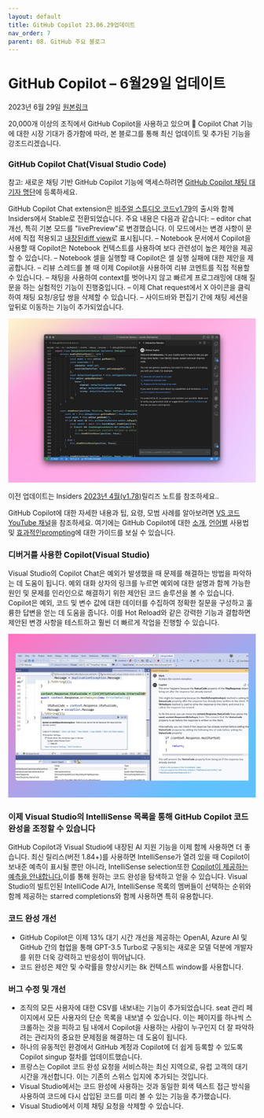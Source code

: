```yaml
---
layout: default
title: GitHub Copilot 23.06.29업데이트
nav_order: 7
parent: 08. GitHub 주요 블로그
---
```


# **GitHub Copilot – 6월29일 업데이트**

2023년 6월 29일 [원본링크](https://github.blog/changelog/2023-06-29-copilot-june-2023-update/0629-)

20,000개 이상의 조직에서 GitHub Copilot을 사용하고 있으며 🎉 Copilot Chat 기능에 대한 시장 기대가 증가함에 따라, 본 블로그를 통해 최신 업데이트 및 추가된 기능을 강조드리겠습니다.

### **GitHub Copilot Chat(Visual Studio Code)**

참고: 새로운 채팅 기반 GitHub Copilot 기능에 액세스하려면 [GitHub Copilot 채팅 대기자 명단](https://github.com/github-copilot/chat_waitlist_signup/join)에 등록하세요.

GitHub Copilot Chat extension은 [비주얼 스튜디오 코드](https://code.visualstudio.com/updates/v1_79#_github-copilot)[v1.79](https://code.visualstudio.com/updates/v1_79#_github-copilot)의 출시와 함께 Insiders에서 Stable로 전환되었습니다. 주요 내용은 다음과 같습니다:
  – editor chat 개선, 특히 기본 모드를 "livePreview"로 변경했습니다. 이 모드에서는 변경 사항이 문서에 직접 적용되고 [내장된](https://code.visualstudio.com/assets/updates/1_79/copilot-editor-chat.png)[diff view](https://code.visualstudio.com/assets/updates/1_79/copilot-editor-chat.png)로 표시됩니다.
  – Notebook 문서에서 Copilot을 사용할 때 Copilot은 Notebook 컨텍스트를 사용하여 보다 관련성이 높은 제안을 제공할 수 있습니다.
  – Notebook 셀을 실행할 때 Copilot은 셀 실행 실패에 대한 제안을 제공합니다.
  – 리뷰 스레드를 볼 때 이제 Copilot을 사용하여 리뷰 코멘트를 직접 적용할 수 있습니다.
  – 채팅을 사용하여 context를 벗어나지 않고 빠르게 프로그래밍에 대해 질문을 하는 실험적인 기능이 진행중입니다.
  – 이제 Chat request에서 X 아이콘을 클릭하여 채팅 요청/응답 쌍을 삭제할 수 있습니다.
  – 사이드바와 편집기 간에 채팅 세션을 앞뒤로 이동하는 기능이 추가되었습니다.

<img src="../assets/images/ch08/0629-1.webp">

이전 업데이트는 Insiders [2023년 4월(v1.78)](https://github.com/microsoft/vscode-docs/blob/vnext/release-notes/v1_78.md#github-copilot)릴리즈 노트를 참조하세요..

GitHub Copilot에 대한 자세한 내용과 팁, 요령, 모범 사례를 알아보려면 [VS 코드 YouTube 채널](https://www.youtube.com/playlist?list=PLj6YeMhvp2S5_hvBl2SE-7YCHYlLQ0bPt)을 참조하세요. 여기에는 GitHub Copilot에 대한 [소개](https://www.youtube.com/watch?v=Fi3AJZZregI&list=PLj6YeMhvp2S5_hvBl2SE-7YCHYlLQ0bPt&index=1), [언어별](https://www.youtube.com/watch?v=VsUQlSyQn1E&list=PLj6YeMhvp2S5_hvBl2SE-7YCHYlLQ0bPt&index=6) 사용법 및 [효과적인](https://www.youtube.com/watch?v=ImWfIDTxn7E&list=PLj6YeMhvp2S5_hvBl2SE-7YCHYlLQ0bPt&index=9)[prompting](https://www.youtube.com/watch?v=ImWfIDTxn7E&list=PLj6YeMhvp2S5_hvBl2SE-7YCHYlLQ0bPt&index=9)에 대한 가이드를 보실 수 있습니다.

### **디버거를 사용한 Copilot(Visual Studio)**

Visual Studio의 Copilot Chat은 예외가 발생했을 때 문제를 해결하는 방법을 파악하는 데 도움이 됩니다. 예외 대화 상자의 링크를 누르면 예외에 대한 설명과 함께 가능한 원인 및 문제를 인라인으로 해결하기 위한 제안된 코드 솔루션을 볼 수 있습니다. Copilot은 예외, 코드 및 변수 값에 대한 데이터를 수집하여 정확한 질문을 구성하고 훌륭한 답변을 얻는 데 도움을 줍니다. 이를 Hot Reload와 같은 강력한 기능과 결합하면 제안된 변경 사항을 테스트하고 훨씬 더 빠르게 작업을 진행할 수 있습니다.

<img src="../assets/images/ch08/0629-2.webp">

### 이제 Visual Studio의 IntelliSense 목록을 통해 GitHub Copilot 코드 완성을 조정할 수 있습니다 

GitHub Copilot과 Visual Studio에 내장된 AI 지원 기능을 이제 함께 사용하면 더 좋습니다. 최신 릴리스(버전 1.84+)를 사용하면 IntelliSense가 열려 있을 때 Copilot이 보내준 예측이 표시될 뿐만 아니라, IntelliSense selection또한 [Copilot이 제공하는 예측을 안내합니다.](https://devblogs.microsoft.com/visualstudio/github-copilot-visual-studio-intellisense/)이를 통해 원하는 코드 완성을 탐색하고 얻을 수 있습니다. Visual Studio의 빌트인된 IntelliCode AI가, IntelliSense 목록의 멤버들이 선택하는 순위와 함께 제공하는 starred completions와 함께 사용하면 특히 유용합니다.

### **코드 완성 개선**

- GitHub Copilot은 이제 13% 대기 시간 개선을 제공하는 OpenAI, Azure AI 및 GitHub 간의 협업을 통해 GPT-3.5 Turbo로 구동되는 새로운 모델 덕분에 개발자를 위한 더욱 강력하고 반응성이 뛰어납니다.
- 코드 완성은 제안 및 수락률을 향상시키는 8k 컨텍스트 window를 사용합니다.

### **버그 수정 및 개선**

- 조직의 모든 사용자에 대한 CSV를 내보내는 기능이 추가되었습니다. seat 관리 페이지에서 모든 사용자의 단순 목록을 내보낼 수 있습니다. 이는 페이지를 하나씩 스크롤하는 것을 피하고 팀 내에서 Copilot을 사용하는 사람이 누구인지 더 잘 파악하려는 관리자의 중요한 문제점을 해결하는 데 도움이 됩니다.
- 하나의 유동적인 환경에서 GitHub 계정과 Copilot에 더 쉽게 등록할 수 있도록 Copilot singup 절차를 업데이트했습니다.
- 프랑스는 Copilot 코드 완성 요청을 서비스하는 최신 지역으로, 유럽 고객의 대기 시간을 개선합니다. 이는 기존의 스위스 입지에 추가되는 것입니다.
- Visual Studio에서는 코드 완성에 사용하는 것과 동일한 회색 텍스트 접근 방식을 사용하여 코드에 다시 삽입된 코드를 미리 볼 수 있는 기능을 추가했습니다.
- Visual Studio에서 이제 채팅 요청을 삭제할 수 있습니다.